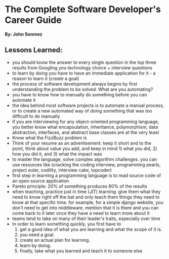 # The Complete Software Developer's Career Guide
__By: John Sonmez__
## Lessons Learned:
- you should know the answer to every single question in the top three results from Googling you technology choice + interview questions
- to learn by doing you have to have an immediate application for it - a reason to learn it (create a goal)
- the process of software development always begins by first understanding the problem to be solved. What are you automating?
- you have to know how to manually do something before you can automate it
- the idea behind most software projects is to automate a manual process, or to create a new automated way of doing something that was too difficult to do manually
- if you are interviewing for any object-oriented programming language, you better know what encapsulation, inheritance, polymorphism, data abstraction, interfaces, and abstract base classes are at the very least
- Know what the FizzBuzz problem is
- Think of your resume as an advertisement: keep it short and to the point, think about value you add, and keep in mind 1) what you did, 2) how you did it, and 3) what the impact was
- to master the language, solve complex algorithm challenges. you can use resources like (cracking the coding interview, programming pearls, project euler, codility, interview cake, topcoder)
- first step in learning a programming language is to read source code of an open source application
- Pareto principle: 20% of something produces 80% of the results
- when teaching, practice just in time (JIT) learning. give them what they need to know right off the bat and only teach them things they need to know at that specific time. for example, for a simple django website, you don't need to get into middleware, mention that it is there and you can come back to it later once they have a need to learn more about it
- teams tend to take on many of their leader's traits, especially over time
- In order to learn something quickly, you first have to
    1. get a good idea of what you are learning and what the scope of it is. 
    2. you need a goal. 
    3. create an actual plan for learning. 
    4. learn by doing. 
    5. finally, take what you learned and teach it to someone else